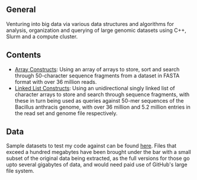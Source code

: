 General
---
Venturing into big data via various data structures and algorithms for analysis, organization and querying of large genomic datasets using C++, Slurm and a compute cluster.

Contents
---
- [Array Constructs](https://github.com/Anirban166/Big-Data-ft.-LSDS/tree/main/Programs/Array%20of%20Arrays): Using an array of arrays to store, sort and search through 50-character sequence fragments from a dataset in FASTA format with over 36 million reads.
- [Linked List Constructs](https://github.com/Anirban166/Big-Data-ft.-LSDS/tree/main/Programs/Linked%20List%20of%20Arrays): Using an unidirectional singly linked list of character arrays to store and search through sequence fragments, with these in turn being used as queries against 50-mer sequences of the Bacillus anthracis genome, with over 36 million and 5.2 million entries in the read set and genome file respectively.

Data
--- 
Sample datasets to test my code against can be found [here](https://github.com/Anirban166/Big-Data-ft.-LSDS/tree/main/Sample%20Data). Files that exceed a hundred megabytes have been brought under the bar with a small subset of the original data being extracted, as the full versions for those go upto several gigabytes of data, and would need paid use of GitHub's large file system.